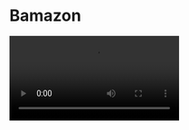 # Bamazon

![alt text](https://raw.githubusercontent.com/brianramaswami/Bamazon/edit/master/Demo.flv)
